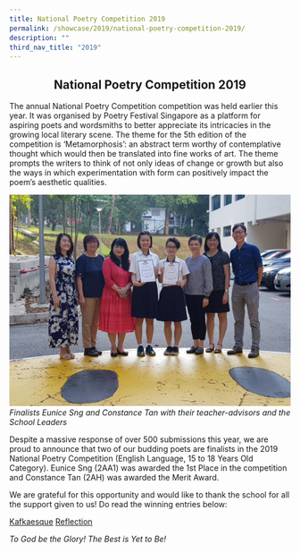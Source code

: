 ```yaml
---
title: National Poetry Competition 2019
permalink: /showcase/2019/national-poetry-competition-2019/
description: ""
third_nav_title: "2019"
---
```

## <center> National Poetry Competition 2019 </center>

The annual National Poetry Competition competition was held earlier this year. It was organised by Poetry Festival Singapore as a platform for aspiring poets and wordsmiths to better appreciate its intricacies in the growing local literary scene. The theme for the 5th edition of the competition is ‘Metamorphosis’: an abstract term worthy of contemplative thought which would then be translated into fine works of art. The theme prompts the writers to think of not only ideas of change or growth but also the ways in which experimentation with form can positively impact the poem’s aesthetic qualities.

![](/images/Website%20poetry.jpeg)
_Finalists Eunice Sng and Constance Tan with their teacher-advisors and the School Leaders_

Despite a massive response of over 500 submissions this year, we are proud to announce that two of our budding poets are finalists in the 2019 National Poetry Competition (English Language, 15 to 18 Years Old Category). Eunice Sng (2AA1) was awarded the 1st Place in the competition and Constance Tan (2AH) was awarded the Merit Award.

We are grateful for this opportunity and would like to thank the school for all the support given to us! Do read the winning entries below:

[Kafkaesque](/files/English%20-%20Kafkaesque.pdf)
[Reflection](/files/English%20-%20Reflection.pdf)

_To God be the Glory! The Best is Yet to Be!_